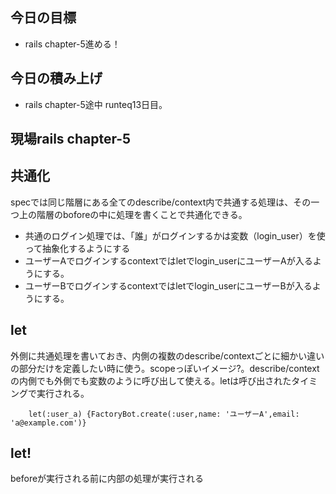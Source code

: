 ## 今日の目標
- rails chapter-5進める！

## 今日の積み上げ
- rails chapter-5途中
runteq13日目。
## 現場rails chapter-5
## 共通化
specでは同じ階層にある全てのdescribe/context内で共通する処理は、その一つ上の階層のboforeの中に処理を書くことで共通化できる。
- 共通のログイン処理では、「誰」がログインするかは変数（login_user）を使って抽象化するようにする
- ユーザーAでログインするcontextではletでlogin_userにユーザーAが入るようにする。
- ユーザーBでログインするcontextではletでlogin_userにユーザーBが入るようにする。
## let
外側に共通処理を書いておき、内側の複数のdescribe/contextごとに細かい違いの部分だけを定義したい時に使う。scopeっぽいイメージ?。describe/contextの内側でも外側でも変数のように呼び出して使える。letは呼び出されたタイミングで実行される。
```
    let(:user_a) {FactoryBot.create(:user,name: 'ユーザーA',email: 'a@example.com')}
```
## let!
beforeが実行される前に内部の処理が実行される